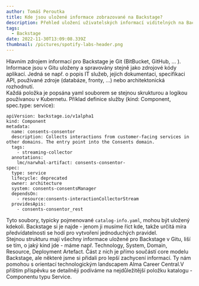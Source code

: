 ```yaml
---
author: Tomáš Peroutka
title: Kde jsou uložené informace zobrazované na Backstage?
description: Přehled uložení uživatelských informací viditelných na Backstage portálu.
tags:
  - Backstage
date: 2022-11-30T13:09:08.339Z
thumbnail: /pictures/spotify-labs-header.png
---
```

Hlavním zdrojem informací pro Backstage je Git (BitBucket, GitHub, ... ). Informace jsou v Gitu uloženy a spravovány stejně jako zdrojové kódy aplikací. Jedná se např. o popis IT služeb, jejich dokumentaci, specifikaci API, používané zdroje (databáze, fronty, ...) nebo architektonická rozhodnutí.\
Každá položka je popsána yaml souborem se stejnou skrukturou a logikou používanou v Kubernetu. Příklad definice služby (kind: Component, spec.type: service):

```
apiVersion: backstage.io/v1alpha1
kind: Component
metadata:
  name: consents-consentor
  description: Collects interactions from customer-facing services in other domains. The entry point into the Consents domain.
  tags:
    - streaming-collector
  annotations:
    lmc/narwhal-artifact: consents-consentor-
spec:
  type: service
  lifecycle: deprecated
  owner: architecture
  system: consents-consentsManager
  dependsOn:
    - resource:consents-interactionCollectorStream
  providesApis:
    - consents-consentor_rest
```

Tyto soubory, typicky pojmenované `catalog-info.yaml`, mohou být uložený kdekoli. Backstage si je najde - jenom ji musíme říct kde, takže určitá míra předvídatelnosti se hodí pro vytvoření jednoduchých pravidel.\
Stejnou strukturu mají všechny informace uložené pro Backstage v Gitu, liší se tím, o jaký kind jde - máme např. Technology, System, Domain, Resource, Deployment Artefact. Část z nich je přímo součástí core modelu Backstage, ale některé jsme si přidali pro lepší zachycení informací. Ty nám pomohou s orientací technologickým landscapem Alma Career Central.V příštím příspěvku se detailněji podíváme na nejdůležitější položku katalogu - Componentu typu Service.